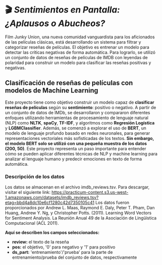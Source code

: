 # 🎬 *Sentimientos en Pantalla: ¿Aplausos o Abucheos?*
Film Junky Union, una nueva comunidad vanguardista para los aficionados de las películas clásicas, está desarrollando un sistema para filtrar y categorizar reseñas de películas. El objetivo es entrenar un modelo para detectar las críticas negativas de forma automática. Para lograrlo, se utilizó un conjunto de datos de reseñas de películas de IMDB con leyendas de polaridad para construir un modelo para clasificar las reseñas positivas y negativas. 
## Clasificación de reseñas de películas con modelos de Machine Learning
Este proyecto tiene como objetivo construir un modelo capaz de **clasificar reseñas de películas** según su **sentimiento**: positivo o negativo. A partir de un conjunto de datos de IMDb, se desarrollaron y compararon diferentes enfoques utilizando herramientas de procesamiento de lenguaje natural (NLP) como **NLTK**, **spaCy**, **TF-IDF**, y algoritmos como **Regresión Logística** y **LGBMClassifier**.
Además, se comenzó a explorar el uso de **BERT**, un modelo de lenguaje profundo basado en redes neuronales, para generar representaciones vectoriales más sofisticadas de los textos. **Sin embargo, el modelo BERT solo se utilizó con una pequeña muestra de los datos (200, 50)**.
Este proyecto representa un paso importante para entender cómo se pueden aplicar diferentes técnicas de NLP y machine learning para analizar el lenguaje humano y predecir emociones en texto de forma automática.

### Descripción de los datos
Los datos se almacenan en el archivo imdb_reviews.tsv.
Para descargar, visitar el siguiente link: https://practicum-content.s3.us-west-1.amazonaws.com/datasets/imdb_reviews.tsv?etag=bbd4a8dc10e6cf1280c42d7350105c41
Los datos fueron proporcionados por Andrew L. Maas, Raymond E. Daly, Peter T. Pham, Dan Huang, Andrew Y. Ng, y Christopher Potts. (2011). Learning Word Vectors for Sentiment Analysis. La Reunión Anual 49 de la Asociación de Lingüística Computacional (ACL 2011).

**Aquí se describen los campos seleccionados:**
- **review:** el texto de la reseña
- **pos:** el objetivo, '0' para negativo y '1' para positivo
- **ds_part:** 'entrenamiento'/'prueba' para la parte de entrenamiento/prueba del conjunto de datos, respectivamente
